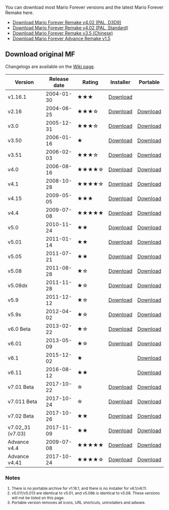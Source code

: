 You can download most Mario Forever versions and the latest Mario Forever Remake here.

- [Download Mario Forever Remake v4.02 (PAL, D3D9)](https://www.mediafire.com/file/y6gkzn4uq3b1p6x/MFRemake_v4.02_%2528direct_3d_9%2529.rar/file)
- [Download Mario Forever Remake v4.02 (PAL, Standard)](https://www.mediafire.com/file/2o1sxkbu2r5chyn/MFRemake_v4.02.rar/file)
- [Download Mario Forever Remake v3.5 (Chinese)](https://file.marioforever.net/mario-forever/games/chinese-fangames/2017/Mario%20Forever%20Remake%20v3.5.rar)
- [Download Mario Forever Advance Remake v1.5](https://file.marioforever.net/mario-forever/games/chinese-fangames/2017/Mario%20Forever%20Advance%20Remake%20v1.5.rar)

## Download original MF

Changelogs are available on the [Wiki page](https://en.wiki.marioforever.net/wiki/Mario_Forever).

| Version | Release date | Rating | Installer | Portable |
| --- | --- | --- | --- | --- |
| v1.16.1 | 2004-01-30 | ★★★ | [Download](https://file.marioforever.net/mario-forever/games/original-mf/installer/Mario%20Forever%201.16.1.exe) |     |
| v2.16 | 2004-06-25 | ★★★☆ | [Download](https://file.marioforever.net/mario-forever/games/original-mf/installer/Mario%20Forever%202.16.exe) | [Download](https://file.marioforever.net/mario-forever/games/original-mf/portable/Mario%20Forever%202.16.7z) |
| v3.0 | 2005-12-31 | ★★★☆ | [Download](https://file.marioforever.net/mario-forever/games/original-mf/installer/Mario%20Forever%203.0.exe) | [Download](https://file.marioforever.net/mario-forever/games/original-mf/portable/Mario%20Forever%203.0.7z) |
| v3.50 | 2006-01-16 | ★   | [Download](https://file.marioforever.net/mario-forever/games/original-mf/installer/Mario%20Forever%203.50.exe) | [Download](https://file.marioforever.net/mario-forever/games/original-mf/portable/Mario%20Forever%203.50.7z) |
| v3.51 | 2006-02-03 | ★★★☆ | [Download](https://file.marioforever.net/mario-forever/games/original-mf/installer/Mario%20Forever%203.51.exe) | [Download](https://file.marioforever.net/mario-forever/games/original-mf/portable/Mario%20Forever%203.51.7z) |
| v4.0 | 2006-08-16 | ★★★★☆ | [Download](https://file.marioforever.net/mario-forever/games/original-mf/installer/Mario%20Forever%204.0.exe) | [Download](https://file.marioforever.net/mario-forever/games/original-mf/portable/Mario%20Forever%204.0.7z) |
| v4.1 | 2008-10-28 | ★★★★☆ | [Download](https://file.marioforever.net/mario-forever/games/original-mf/installer/Mario%20Forever%204.1.exe) | [Download](https://file.marioforever.net/mario-forever/games/original-mf/portable/Mario%20Forever%204.1.7z) |
| v4.15 | 2009-05-05 | ★★★ | [Download](https://file.marioforever.net/mario-forever/games/original-mf/installer/Mario%20Forever%204.15.exe) | [Download](https://file.marioforever.net/mario-forever/games/original-mf/portable/Mario%20Forever%204.15.7z) |
| v4.4 | 2009-07-08 | ★★★★★ | [Download](https://file.marioforever.net/mario-forever/games/original-mf/installer/Mario%20Forever%204.4.exe) | [Download](https://file.marioforever.net/mario-forever/games/original-mf/portable/Mario%20Forever%204.4.7z) |
| v5.0 | 2010-11-24 | ★★  | [Download](https://file.marioforever.net/mario-forever/games/original-mf/installer/Mario%20Forever%205.0.exe) | [Download](https://file.marioforever.net/mario-forever/games/original-mf/portable/Mario%20Forever%205.0.7z) |
| v5.01 | 2011-01-14 | ★★  | [Download](https://file.marioforever.net/mario-forever/games/original-mf/installer/Mario%20Forever%205.01.exe) | [Download](https://file.marioforever.net/mario-forever/games/original-mf/portable/Mario%20Forever%205.01.7z) |
| v5.05 | 2011-07-21 | ★★  | [Download](https://file.marioforever.net/mario-forever/games/original-mf/installer/Mario%20Forever%205.05.exe) | [Download](https://file.marioforever.net/mario-forever/games/original-mf/portable/Mario%20Forever%205.05.7z) |
| v5.08 | 2011-08-28 | ★☆  | [Download](https://file.marioforever.net/mario-forever/games/original-mf/installer/Mario%20Forever%205.08.exe) | [Download](https://file.marioforever.net/mario-forever/games/original-mf/portable/Mario%20Forever%205.08.7z) |
| v5.08dx | 2011-11-28 | ★☆  | [Download](https://file.marioforever.net/mario-forever/games/original-mf/installer/Mario%20Forever%205.08dx.exe) | [Download](https://file.marioforever.net/mario-forever/games/original-mf/portable/Mario%20Forever%205.08%20Direct%20X.7z) |
| v5.9 | 2011-12-12 | ★☆  | [Download](https://file.marioforever.net/mario-forever/games/original-mf/installer/Mario%20Forever%205.9.exe) | [Download](https://file.marioforever.net/mario-forever/games/original-mf/portable/Mario%20Forever%205.9.7z) |
| v5.9s | 2012-04-02 | ★☆  | [Download](https://file.marioforever.net/mario-forever/games/original-mf/installer/Mario%20Forever%205.9s.exe) | [Download](https://file.marioforever.net/mario-forever/games/original-mf/portable/Mario%20Forever%205.9s.7z) |
| v6.0 Beta | 2013-02-22 | ★☆  | [Download](https://file.marioforever.net/mario-forever/games/original-mf/installer/Mario%20Forever%206.0.exe) | [Download](https://file.marioforever.net/mario-forever/games/original-mf/portable/Mario%20Forever%206.0.7z) |
| v6.01 | 2013-05-09 | ★☆  | [Download](https://file.marioforever.net/mario-forever/games/original-mf/installer/Mario%20Forever%206.01.exe) | [Download](https://file.marioforever.net/mario-forever/games/original-mf/portable/Mario%20Forever%206.01.7z) |
| v6.1 | 2015-12-02 | ★   |     | [Download](https://file.marioforever.net/mario-forever/games/original-mf/portable/Mario%20Forever%206.1.rar) |
| v6.11 | 2016-08-12 | ★★  |     | [Download](https://file.marioforever.net/mario-forever/games/original-mf/portable/Mario%20Forever%206.11.rar) |
| v7.01 Beta | 2017-10-22 | ☆   | [Download](https://file.marioforever.net/mario-forever/games/original-mf/installer/Mario%20Forever%207.01.exe) | [Download](https://file.marioforever.net/mario-forever/games/original-mf/portable/Mario%20Forever%207.01.7z) |
| v7.011 Beta | 2017-10-24 | ☆   | [Download](https://file.marioforever.net/mario-forever/games/original-mf/installer/Mario%20Forever%207.011.exe) | [Download](https://file.marioforever.net/mario-forever/games/original-mf/portable/Mario%20Forever%207.011.7z) |
| v7.02 Beta | 2017-10-26 | ★★  | [Download](https://file.marioforever.net/mario-forever/games/original-mf/installer/Mario%20Forever%207.02.exe) | [Download](https://file.marioforever.net/mario-forever/games/original-mf/portable/Mario%20Forever%207.02.7z) |
| v7.02_31 (v7.03) | 2017-11-09 | ★★  | [Download](https://file.marioforever.net/mario-forever/games/original-mf/installer/Mario%20Forever%207.03.exe) | [Download](https://file.marioforever.net/mario-forever/games/original-mf/portable/Mario%20Forever%207.03.7z) |
| Advance v4.4 | 2009-07-08 | ★★★★★ | [Download](https://file.marioforever.net/mario-forever/games/original-mf/installer/Mario%20Forever%20Advance.exe) | [Download](https://file.marioforever.net/mario-forever/games/original-mf/portable/Mario%20Forever%20Advance%20Edition.7z) |
| Advance v4.41 | 2017-10-24 | ★★★★☆ | [Download](https://file.marioforever.net/mario-forever/games/original-mf/installer/Mario%20Forever%20Advance%20v4.41.exe) | [Download](https://file.marioforever.net/mario-forever/games/original-mf/portable/Mario%20Forever%20Advance%20v4.41.7z) |

### Notes
<div style="font-size:12px">

1. There is no portable archive for v1.16.1, and there is no installer for v6.1/v6.11.  
2. v5.011/v5.013 are identical to v5.01, and v5.08b is identical to v5.08. These versions will not be listed on this page.  
3. Portable version removes all icons, URL shortcuts, uninstallers and adware. 
</div>
